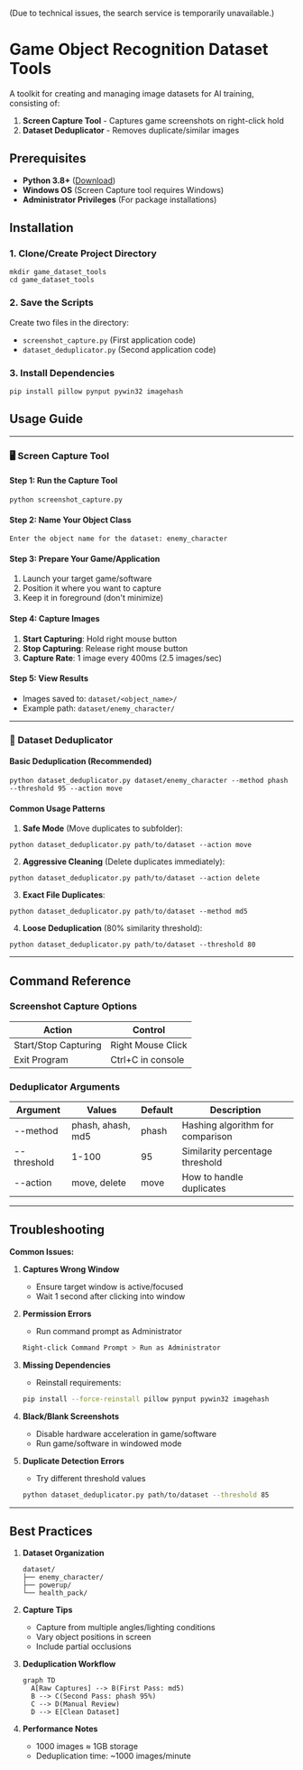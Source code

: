 (Due to technical issues, the search service is temporarily unavailable.)


# Game Object Recognition Dataset Tools

A toolkit for creating and managing image datasets for AI training, consisting of:
1. **Screen Capture Tool** - Captures game screenshots on right-click hold
2. **Dataset Deduplicator** - Removes duplicate/similar images

## Prerequisites

- **Python 3.8+** ([Download](https://www.python.org/downloads/))
- **Windows OS** (Screen Capture tool requires Windows)
- **Administrator Privileges** (For package installations)

## Installation

### 1. Clone/Create Project Directory
```
mkdir game_dataset_tools
cd game_dataset_tools
```

### 2. Save the Scripts
Create two files in the directory:
- `screenshot_capture.py` (First application code)
- `dataset_deduplicator.py` (Second application code)

### 3. Install Dependencies
```
pip install pillow pynput pywin32 imagehash
```

## Usage Guide

---

### 🖥️ Screen Capture Tool

#### Step 1: Run the Capture Tool
```
python screenshot_capture.py
```

#### Step 2: Name Your Object Class
```
Enter the object name for the dataset: enemy_character
```

#### Step 3: Prepare Your Game/Application
1. Launch your target game/software
2. Position it where you want to capture
3. Keep it in foreground (don't minimize)

#### Step 4: Capture Images
1. **Start Capturing**: Hold right mouse button
2. **Stop Capturing**: Release right mouse button
3. **Capture Rate**: 1 image every 400ms (2.5 images/sec)

#### Step 5: View Results
- Images saved to: `dataset/<object_name>/`
- Example path: `dataset/enemy_character/`

---

### 🧹 Dataset Deduplicator

#### Basic Deduplication (Recommended)
```
python dataset_deduplicator.py dataset/enemy_character --method phash --threshold 95 --action move
```

#### Common Usage Patterns

1. **Safe Mode** (Move duplicates to subfolder):
```
python dataset_deduplicator.py path/to/dataset --action move
```

2. **Aggressive Cleaning** (Delete duplicates immediately):
```
python dataset_deduplicator.py path/to/dataset --action delete
```

3. **Exact File Duplicates**:
```
python dataset_deduplicator.py path/to/dataset --method md5
```

4. **Loose Deduplication** (80% similarity threshold):
```
python dataset_deduplicator.py path/to/dataset --threshold 80
```

---

## Command Reference

### Screenshot Capture Options
| Action                | Control           |
|-----------------------|-------------------|
| Start/Stop Capturing  | Right Mouse Click |
| Exit Program          | Ctrl+C in console |

### Deduplicator Arguments
| Argument      | Values            | Default | Description                          |
|---------------|-------------------|---------|--------------------------------------|
| --method      | phash, ahash, md5 | phash   | Hashing algorithm for comparison     |
| --threshold   | 1-100             | 95      | Similarity percentage threshold      |
| --action      | move, delete      | move    | How to handle duplicates             |

---

## Troubleshooting

**Common Issues:**
1. **Captures Wrong Window**
   - Ensure target window is active/focused
   - Wait 1 second after clicking into window

2. **Permission Errors**
   - Run command prompt as Administrator
   ```bash
   Right-click Command Prompt > Run as Administrator
   ```

3. **Missing Dependencies**
   - Reinstall requirements:
   ```bash
   pip install --force-reinstall pillow pynput pywin32 imagehash
   ```

4. **Black/Blank Screenshots**
   - Disable hardware acceleration in game/software
   - Run game/software in windowed mode

5. **Duplicate Detection Errors**
   - Try different threshold values
   ```bash
   python dataset_deduplicator.py path/to/dataset --threshold 85
   ```

---

## Best Practices

1. **Dataset Organization**
   ```
   dataset/
   ├── enemy_character/
   ├── powerup/
   └── health_pack/
   ```

2. **Capture Tips**
   - Capture from multiple angles/lighting conditions
   - Vary object positions in screen
   - Include partial occlusions

3. **Deduplication Workflow**
   ```
   graph TD
     A[Raw Captures] --> B(First Pass: md5)
     B --> C(Second Pass: phash 95%)
     C --> D(Manual Review)
     D --> E[Clean Dataset]
   ```

4. **Performance Notes**
   - 1000 images ≈ 1GB storage
   - Deduplication time: ~1000 images/minute
```
